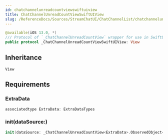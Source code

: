 ```yaml
---
id: chatchannelunreadcountviewswiftuiview 
title: ChatChannelUnreadCountViewSwiftUIView
slug: /ReferenceDocs/Sources/StreamChatUI/ChatChannelList/chatchannelunreadcountviewswiftuiview
---
```


``` swift
@available(iOS 13.0, *)
/// Protocol of `_ChatChannelUnreadCountView` wrapper for use in SwiftUI.
public protocol _ChatChannelUnreadCountViewSwiftUIView: View 
```

## Inheritance

`View`

## Requirements

### ExtraData

``` swift
associatedtype ExtraData: ExtraDataTypes
```

### init(dataSource:​)

``` swift
init(dataSource: _ChatChannelUnreadCountView<ExtraData>.ObservedObject<Self>)
```
